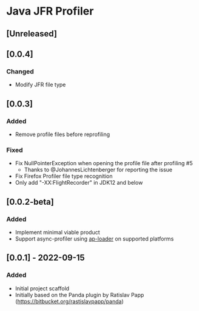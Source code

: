 <!-- Keep a Changelog guide -> https://keepachangelog.com -->

# Java JFR Profiler

## [Unreleased]

## [0.0.4]

### Changed
- Modify JFR file type

## [0.0.3]
### Added
- Remove profile files before reprofiling

### Fixed
- Fix NullPointerException when opening the profile file after profiling #5
  - Thanks to @JohannesLichtenberger for reporting the issue
- Fix Firefox Profiler file type recognition
- Only add "-XX:FlightRecorder" in JDK12 and below

## [0.0.2-beta]
### Added
- Implement minimal viable product
- Support async-profiler using [ap-loader](https://github.com/jvm-profiling-tools/ap-loader) on supported platforms

## [0.0.1] - 2022-09-15
### Added
- Initial project scaffold
- Initially based on the Panda plugin by Ratislav Papp (https://bitbucket.org/rastislavpapp/panda)
